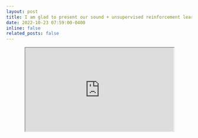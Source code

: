 ```yaml
---
layout: post
title: I am glad to present our sound + unsupervised reinforcement learning (URL) paper in <a href="https://iros2022.org/">IROS 2022</a>, Kyoto.
date: 2022-10-23 07:59:00-0400
inline: false
related_posts: false
---
```


<div class="text-center">
    <div style="position:relative;padding-top:56.25%;">
        <iframe width="560" height="315" src="https://youtu.be/kfYMD2f2Hq0"
         allowfullscreen style="position:absolute;top:0;left:10%;width:80%;height:80%;"></iframe>
    </div>
</div>